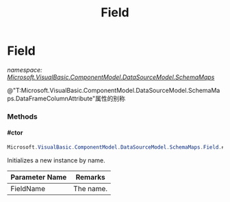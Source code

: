 ﻿---
title: Field
---

# Field
_namespace: [Microsoft.VisualBasic.ComponentModel.DataSourceModel.SchemaMaps](N-Microsoft.VisualBasic.ComponentModel.DataSourceModel.SchemaMaps.html)_

@"T:Microsoft.VisualBasic.ComponentModel.DataSourceModel.SchemaMaps.DataFrameColumnAttribute"属性的别称



### Methods

#### #ctor
```csharp
Microsoft.VisualBasic.ComponentModel.DataSourceModel.SchemaMaps.Field.#ctor(System.String)
```
Initializes a new instance by name.

|Parameter Name|Remarks|
|--------------|-------|
|FieldName|The name.|



